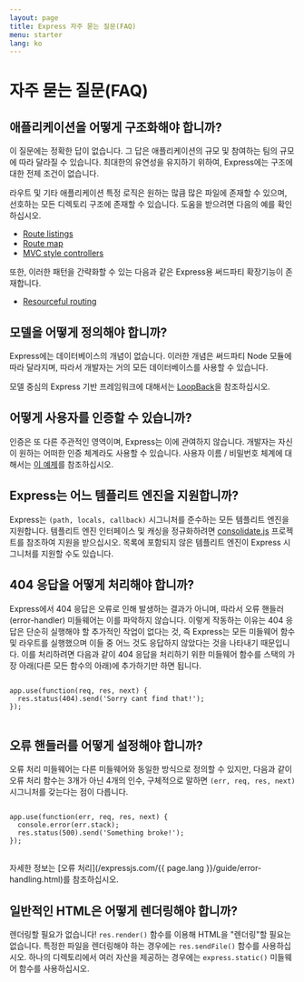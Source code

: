 ```yaml
---
layout: page
title: Express 자주 묻는 질문(FAQ)
menu: starter
lang: ko
---
```


# 자주 묻는 질문(FAQ)

## 애플리케이션을 어떻게 구조화해야 합니까?

이 질문에는 정확한 답이 없습니다. 그 답은
애플리케이션의 규모 및 참여하는 팀의 규모에 따라 달라질 수 있습니다. 최대한의
유연성을 유지하기 위하여, Express에는 구조에 대한 전제 조건이 없습니다.

라우트 및 기타 애플리케이션 특정 로직은 원하는 많큼 많은 파일에 존재할 수 있으며,
선호하는 모든 디렉토리 구조에 존재할 수 있습니다. 도움을 받으려면
다음의 예를 확인하십시오.

* [Route listings](https://github.com/expressjs/express/blob/4.13.1/examples/route-separation/index.js#L32-47)
* [Route map](https://github.com/expressjs/express/blob/4.13.1/examples/route-map/index.js#L52-L66)
* [MVC style controllers](https://github.com/expressjs/express/tree/master/examples/mvc)

또한, 이러한 패턴을 간략화할 수 있는 다음과 같은 Express용 써드파티 확장기능이 존재합니다.

* [Resourceful routing](https://github.com/expressjs/express-resource)

## 모델을 어떻게 정의해야 합니까?

Express에는 데이터베이스의 개념이 없습니다. 이러한 개념은
써드파티 Node 모듈에 따라 달라지며, 따라서 개발자는
거의 모든 데이터베이스를 사용할 수 있습니다.

모델 중심의 Express 기반 프레임워크에 대해서는 [LoopBack](http://loopback.io)을 참조하십시오.

## 어떻게 사용자를 인증할 수 있습니까?

인증은 또 다른 주관적인 영역이며, Express는
이에 관여하지 않습니다.  개발자는 자신이 원하는 어떠한 인증 체계라도 사용할 수 있습니다.
사용자 이름 / 비밀번호 체계에 대해서는 [이 예제](https://github.com/expressjs/express/tree/master/examples/auth)를 참조하십시오.


## Express는 어느 템플리트 엔진을 지원합니까?

Express는 `(path, locals, callback)` 시그니처를 준수하는 모든 템플리트 엔진을 지원합니다.
템플리트 엔진 인터페이스 및 캐싱을 정규화하려면
[consolidate.js](https://github.com/visionmedia/consolidate.js)
프로젝트를 참조하여 지원을 받으십시오. 목록에 포함되지 않은 템플리트 엔진이 Express 시그니처를 지원할 수도 있습니다.

## 404 응답을 어떻게 처리해야 합니까?

Express에서 404 응답은 오류로 인해 발생하는 결과가 아니며, 따라서
오류 핸들러(error-handler) 미들웨어는 이를 파악하지 않습니다. 이렇게 작동하는 이유는
404 응답은 단순히 실행해야 할 추가적인 작업이 없다는 것,
즉 Express는 모든 미들웨어 함수 및 라우트를 실행했으며 이들 중 어느 것도
응답하지 않았다는 것을 나타내기 때문입니다. 이를 처리하려면
다음과 같이 404 응답을 처리하기 위한 미들웨어 함수를 스택의 가장 아래(다른 모든 함수의 아래)에
추가하기만 하면 됩니다.

<pre>
<code class="language-javascript" translate="no">
app.use(function(req, res, next) {
  res.status(404).send('Sorry cant find that!');
});
</code>
</pre>

## 오류 핸들러를 어떻게 설정해야 합니까?

오류 처리 미들웨어는 다른 미들웨어와 동일한 방식으로 정의할 수 있지만,
다음과 같이 오류 처리 함수는 3개가 아닌 4개의 인수, 구체적으로 말하면 `(err, req, res, next)` 시그니처를 갖는다는 점이 다릅니다.

<pre>
<code class="language-javascript" translate="no">
app.use(function(err, req, res, next) {
  console.error(err.stack);
  res.status(500).send('Something broke!');
});
</code>
</pre>

자세한 정보는 [오류 처리](/expressjs.com/{{ page.lang }}/guide/error-handling.html)를 참조하십시오.

## 일반적인 HTML은 어떻게 렌더링해야 합니까?

렌더링할 필요가 없습니다! `res.render()` 함수를 이용해 HTML을 "렌더링"할 필요는 없습니다.
특정한 파일을 렌더링해야 하는 경우에는 `res.sendFile()` 함수를 사용하십시오.
하나의 디렉토리에서 여러 자산을 제공하는 경우에는 `express.static()`
미들웨어 함수를 사용하십시오.
